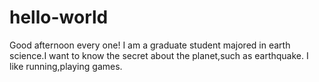 # hello-world
Good afternoon every one!
I am a graduate student majored in earth science.I want to know the secret about the planet,such as earthquake.
I like running,playing games.
